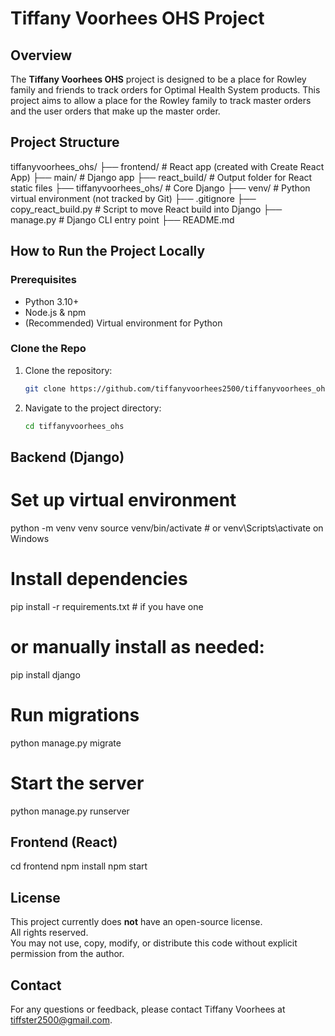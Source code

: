 # Tiffany Voorhees OHS Project

## Overview

The **Tiffany Voorhees OHS** project is designed to be a place for Rowley family and friends to track orders for Optimal Health System products. 
This project aims to allow a place for the Rowley family to track master orders and the user orders that make up the master order.

## Project Structure
tiffanyvoorhees_ohs/
├── frontend/ # React app (created with Create React App)
├── main/ # Django app
├── react_build/ # Output folder for React static files
├── tiffanyvoorhees_ohs/ # Core Django
├── venv/ # Python virtual environment (not tracked by Git)
├── .gitignore
├── copy_react_build.py # Script to move React build into Django
├── manage.py # Django CLI entry point
├── README.md

## How to Run the Project Locally

### Prerequisites
- Python 3.10+
- Node.js & npm
- (Recommended) Virtual environment for Python

### Clone the Repo
1. Clone the repository:
   ```bash
   git clone https://github.com/tiffanyvoorhees2500/tiffanyvoorhees_ohs_django_react.git
   ```
2. Navigate to the project directory:
   ```bash
   cd tiffanyvoorhees_ohs
   ```

## Backend (Django)

# Set up virtual environment
python -m venv venv
source venv/bin/activate  # or venv\Scripts\activate on Windows

# Install dependencies
pip install -r requirements.txt  # if you have one
# or manually install as needed:
pip install django

# Run migrations
python manage.py migrate

# Start the server
python manage.py runserver

## Frontend (React)
cd frontend
npm install
npm start


## License

This project currently does **not** have an open-source license.  
All rights reserved.  
You may not use, copy, modify, or distribute this code without explicit permission from the author.

## Contact

For any questions or feedback, please contact Tiffany Voorhees at tiffster2500@gmail.com.